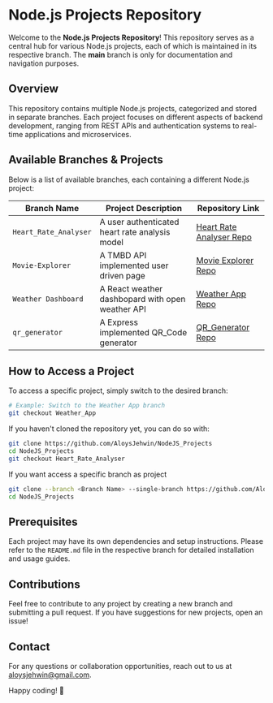 # Node.js Projects Repository

Welcome to the **Node.js Projects Repository**! This repository serves as a central hub for various Node.js projects, each of which is maintained in its respective branch. The **main** branch is only for documentation and navigation purposes.

## Overview
This repository contains multiple Node.js projects, categorized and stored in separate branches. Each project focuses on different aspects of backend development, ranging from REST APIs and authentication systems to real-time applications and microservices.

## Available Branches & Projects
Below is a list of available branches, each containing a different Node.js project:

| Branch Name          | Project Description | Repository Link |
|----------------------|--------------------|----------------|
| `Heart_Rate_Analyser`       | A user authenticated heart rate analysis model | [Heart Rate Analyser Repo](https://github.com/AloysJehwin/NodeJS_Projects/tree/Heart_Rate_Analyser) |
| `Movie-Explorer`     | A TMBD API implemented user driven page | [Movie Explorer Repo](https://github.com/AloysJehwin/NodeJS_Projects/tree/Movie-Explorer) |
| `Weather Dashboard`     | A React weather dashbopard with open weather API | [Weather App Repo](https://github.com/AloysJehwin/NodeJS_Projects/tree/Weather_App) |
| `qr_generator`     | A Express implemented QR_Code generator | [QR_Generator Repo](https://github.com/AloysJehwin/NodeJS_Projects/tree/qr_generator) |



## How to Access a Project
To access a specific project, simply switch to the desired branch:
```sh
# Example: Switch to the Weather App branch
git checkout Weather_App
```
If you haven't cloned the repository yet, you can do so with:
```sh
git clone https://github.com/AloysJehwin/NodeJS_Projects
cd NodeJS_Projects
git checkout Heart_Rate_Analyser
```
If you want access a specific branch as project
```sh
git clone --branch <Branch Name> --single-branch https://github.com/AloysJehwin/NodeJS_Projects
cd NodeJS_Projects
```

## Prerequisites
Each project may have its own dependencies and setup instructions. Please refer to the `README.md` file in the respective branch for detailed installation and usage guides.

## Contributions
Feel free to contribute to any project by creating a new branch and submitting a pull request. If you have suggestions for new projects, open an issue!

## Contact
For any questions or collaboration opportunities, reach out to us at [aloysjehwin@gmail.com](aloysjehwin@gmail.com).

Happy coding! 🚀

